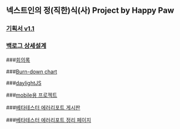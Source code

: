 ## 넥스트인의 정(직한)식(사) Project by Happy Paw

### [기획서 v1.1](https://docs.google.com/file/d/0Bx_1VI44gf93dEV1QmFhY2FEZWs/edit)
### [백로그 상세설계](https://docs.google.com/spreadsheet/ccc?key=0Ah_1VI44gf93dHRyUUQ4NDg4SlItbHFmSDJ4cmZndGc&usp=drive_web#gid=9)

###[회의록](https://github.com/NHNNEXT/2014-01-HUDI-HAPPYPAW/wiki/%5B%ED%9A%8C%EC%9D%98%EB%A1%9D-list-view%5D)

###[Burn-down chart](https://docs.google.com/spreadsheet/ccc?key=0Ah_1VI44gf93dHRyUUQ4NDg4SlItbHFmSDJ4cmZndGc&usp=drive_web#gid=10)

###[daylightJS](https://github.com/itoolsg/daylightJS)

###[mobile용 프로젝트](https://github.com/NHNNEXT/2014-01-HUDI-HAPPYPAW-nyam)

###[베타테스터 에러리포트 게시판](125.209.200.26/nyam/board/boardList)

###[베타테스터 에러리포트 정리 페이지](https://docs.google.com/spreadsheets/d/1-I-JG32JmlPwan2ZLXvncHAiFT4CEoTQaCDUYAPZHBw/edit#gid=0)
